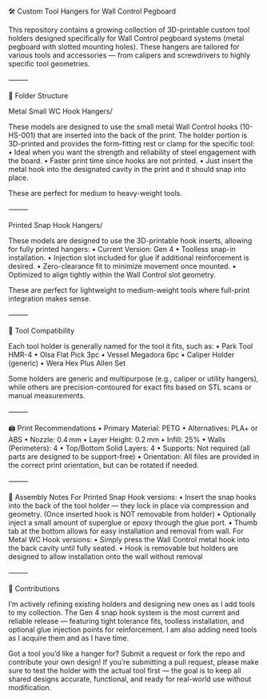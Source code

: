 🛠️ Custom Tool Hangers for Wall Control Pegboard

This repository contains a growing collection of 3D-printable custom tool holders designed specifically for Wall Control pegboard systems (metal pegboard with slotted mounting holes). These hangers are tailored for various tools and accessories — from calipers and screwdrivers to highly specific tool geometries.

⸻

📁 Folder Structure

Metal Small WC Hook Hangers/

These models are designed to use the small metal Wall Control hooks (10-HS-001) that are inserted into the back of the print. The holder portion is 3D-printed and provides the form-fitting rest or clamp for the specific tool:
	•	Ideal when you want the strength and reliability of steel engagement with the board.
	•	Faster print time since hooks are not printed.
	•	Just insert the metal hook into the designated cavity in the print and it should snap into place.

These are perfect for medium to heavy-weight tools.

⸻

Printed Snap Hook Hangers/

These models are designed to use the 3D-printable hook inserts, allowing for fully printed hangers:
	•	Current Version: Gen 4
	•	Toolless snap-in installation.
	•	Injection slot included for glue if additional reinforcement is desired.
	•	Zero-clearance fit to minimize movement once mounted.
	•	Optimized to align tightly within the Wall Control slot geometry.

These are perfect for lightweight to medium-weight tools where full-print integration makes sense.

⸻

🧰 Tool Compatibility

Each tool holder is generally named for the tool it fits, such as:
	•	Park Tool HMR-4
	•	Olsa Flat Pick 3pc
	•	Vessel Megadora 6pc
	•	Caliper Holder (generic)
	•	Wera Hex Plus Allen Set

Some holders are generic and multipurpose (e.g., caliper or utility hangers), while others are precision-contoured for exact fits based on STL scans or manual measurements.

⸻

🖨️ Print Recommendations
	•	Primary Material: PETG
	•	Alternatives: PLA+ or ABS
	•	Nozzle: 0.4 mm
	•	Layer Height: 0.2 mm
	•	Infill: 25%
	•	Walls (Perimeters): 4
	•	Top/Bottom Solid Layers: 4
	•	Supports: Not required (all parts are designed to be support-free)
	•	Orientation: All files are provided in the correct print orientation, but can be rotated if needed.

⸻

🔩 Assembly Notes
	For Printed Snap Hook versions:
	•	Insert the snap hooks into the back of the tool holder — they lock in place via compression and geometry. (Once inserted hook is NOT removable from holder)
	•	Optionally inject a small amount of superglue or epoxy through the glue port.
	•	Thumb tab at the bottom allows for easy installation and removal from wall.
	For Metal WC Hook versions:
	•	Simply press the Wall Control metal hook into the back cavity until fully seated.
	•	Hook is removable but holders are designed to allow installation onto the wall without removal

⸻

🙌 Contributions

I’m actively refining existing holders and designing new ones as I add tools to my collection. The Gen 4 snap hook system is the most current and reliable release — featuring tight tolerance fits, toolless installation, and optional glue injection points for reinforcement. I am also adding need tools as I acquire them and as I have time.

Got a tool you’d like a hanger for? Submit a request or fork the repo and contribute your own design! If you’re submitting a pull request, please make sure to test the holder with the actual tool first — the goal is to keep all shared designs accurate, functional, and ready for real-world use without modification.
